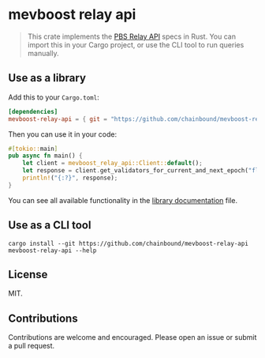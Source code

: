 # mevboost relay api

> This crate implements the [PBS Relay API](https://flashbots.github.io/relay-specs/#/) specs in Rust.
> You can import this in your Cargo project, or use the CLI tool to run queries manually.

## Use as a library

Add this to your `Cargo.toml`:

```toml
[dependencies]
mevboost-relay-api = { git = "https://github.com/chainbound/mevboost-relay-api" }
```

Then you can use it in your code:

```rust
#[tokio::main]
pub async fn main() {
    let client = mevboost_relay_api::Client::default();
    let response = client.get_validators_for_current_and_next_epoch("flashbots").await.unwrap();
    println!("{:?}", response);
}
```

You can see all available functionality in the [library documentation](./crates/mevboost-relay-api/README.md) file.

## Use as a CLI tool

```shell
cargo install --git https://github.com/chainbound/mevboost-relay-api
mevboost-relay-api --help
```

## License

MIT.

## Contributions

Contributions are welcome and encouraged. Please open an issue or submit a pull request.
